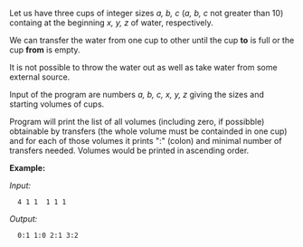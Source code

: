 Let us have three cups of integer sizes _a, b, c_ (_a, b, c_ not greater than 10) containg at the beginning _x, y, z_ of water, respectively.

We can transfer the water from one cup to other until the cup **to** is full or the cup **from** is empty.

It is not possible to throw the water out as well as take water from some external source.

Input of the program are numbers _a, b, c, x, y, z_ giving the sizes and starting volumes of cups.

Program will print the list of all volumes (including zero, if possibble) obtainable by transfers (the whole volume must be containded in one cup) and for each of those volumes it prints ":" (colon) and minimal number of transfers needed. Volumes would be printed in ascending order.

**Example:**

_Input:_

```
  4 1 1  1 1 1
```

_Output:_

```
  0:1 1:0 2:1 3:2
```